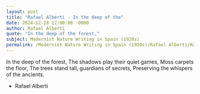 ```yaml
---
layout: post
title: "Rafael Alberti - In the deep of the"
date: 2024-12-28 12:00:00 -0000
author: Rafael Alberti
quote: "In the deep of the forest,"
subject: Modernist Nature Writing in Spain (1920s)
permalink: /Modernist Nature Writing in Spain (1920s)/Rafael Alberti/Rafael Alberti - In the deep of the
---
```


In the deep of the forest,
The shadows play their quiet games,
Moss carpets the floor,
The trees stand tall, guardians of secrets,
Preserving the whispers of the ancients.

- Rafael Alberti
